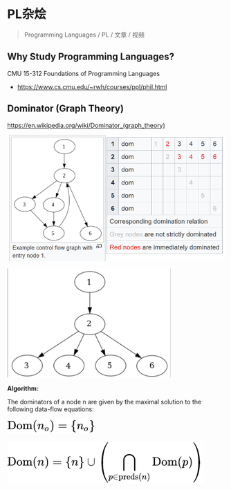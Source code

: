 # PL杂烩

> Programming Languages / PL / 文章 / 视频

## Why Study Programming Languages?

CMU 15-312 Foundations of Programming Languages

- https://www.cs.cmu.edu/~rwh/courses/ppl/phil.html

## Dominator (Graph Theory)

https://en.wikipedia.org/wiki/Dominator_(graph_theory)

![image-20200826143626657](2020-08-21-125052.assets/image-20200826143626657.png)



![image-20200826143634688](2020-08-21-125052.assets/image-20200826143634688.png)

**Algorithm:**

The dominators of a node n are given by the maximal solution to the following data-flow equations:

![](2020-08-21-125052.assets/f52093a7c43f0638aff90b5c75bb15e81a304047-1598423934140.svg)

![](2020-08-21-125052.assets/eb8277b7461b44bf1f6fa8e544cf6176ec05c5d8-1598423944283.svg)